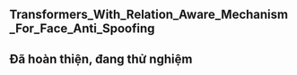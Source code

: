 ## Transformers_With_Relation_Aware_Mechanism_For_Face_Anti_Spoofing


## Đã hoàn thiện, đang thử nghiệm
